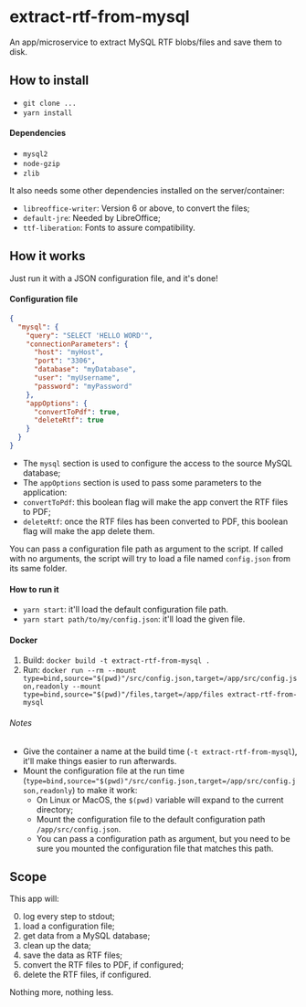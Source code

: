 # extract-rtf-from-mysql

An app/microservice to extract MySQL RTF blobs/files and save them to disk.

## How to install

- `git clone ...`
- `yarn install`

#### Dependencies

- `mysql2`
- `node-gzip`
- `zlib`

It also needs some other dependencies installed on the server/container:

- `libreoffice-writer`: Version 6 or above, to convert the files;
- `default-jre`: Needed by LibreOffice;
- `ttf-liberation`: Fonts to assure compatibility.

## How it works

Just run it with a JSON configuration file, and it's done!

#### Configuration file

```json
{
  "mysql": {
    "query": "SELECT 'HELLO WORD'",
    "connectionParameters": {
      "host": "myHost",
      "port": "3306",
      "database": "myDatabase",
      "user": "myUsername",
      "password": "myPassword"
    },
    "appOptions": {
      "convertToPdf": true,
      "deleteRtf": true
    }
  }
}
```

- The `mysql` section is used to configure the access to the source MySQL database;
- The `appOptions` section is used to pass some parameters to the application:
- `convertToPdf`: this boolean flag will make the app convert the RTF files to PDF;
- `deleteRtf`: once the RTF files has been converted to PDF, this boolean flag will make the app delete them.

You can pass a configuration file path as argument to the script. If called with no arguments, the script will try to load a file named `config.json` from its same folder.

#### How to run it

- `yarn start`: it'll load the default configuration file path.
- `yarn start path/to/my/config.json`: it'll load the given file.

#### Docker

1. Build: `docker build -t extract-rtf-from-mysql .`
2. Run: `docker run --rm --mount type=bind,source="$(pwd)"/src/config.json,target=/app/src/config.json,readonly --mount type=bind,source="$(pwd)"/files,target=/app/files extract-rtf-from-mysql`

###### Notes

- Give the container a name at the build time (`-t extract-rtf-from-mysql`), it'll make things easier to run afterwards.
- Mount the configuration file at the run time (`type=bind,source="$(pwd)"/src/config.json,target=/app/src/config.json,readonly`) to make it work:
  - On Linux or MacOS, the `$(pwd)` variable will expand to the current directory;
  - Mount the configuration file to the default configuration path `/app/src/config.json`.
  - You can pass a configuration path as argument, but you need to be sure you mounted the configuration file that matches this path.

## Scope

This app will:

0. log every step to stdout;
1. load a configuration file;
2. get data from a MySQL database;
3. clean up the data;
4. save the data as RTF files;
5. convert the RTF files to PDF, if configured;
6. delete the RTF files, if configured.

Nothing more, nothing less.
